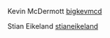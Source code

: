 Kevin McDermott [bigkevmcd](https://github.com/bigkevmcd)

Stian Eikeland [stianeikeland](https://github.com/stianeikeland)
